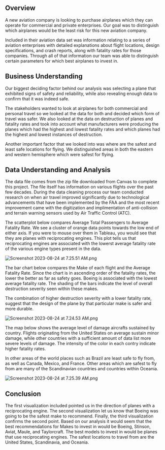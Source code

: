 ## Overview

A new aviation company is looking to purchase airplanes which they can operate for commercial and private enterprises. Our goal was to distinguish which airplanes would be the least risk for this new aviation company. 

Included in their aviation data set was information relating to a series of aviation enterprises with detailed explanations about flight locations, design specifications, and crash reports, along with fatality rates for those companies. Through all of that information our team was able to distinguish certain parameters for which best airplanes to invest in.

## Business Understanding

Our biggest deciding factor behind our analysis was selecting a plane that exhibited signs of safety and reliability, while also revealing enough data to confirm that it was indeed safe.

The stakeholders wanted to look at airplanes for both commercial and personal travel so we looked at the data for both and decided which form of travel was safer. We also looked at the data on destruction of planes and fatality rates and took into account what manufacturers were producing the planes which had the highest and lowest fatality rates and which planes had the highest and lowest instances of destruction.

Another important factor that we looked into was where are the safest and least safe locations for flying. We distinguished areas in both the eastern and western hemisphere which were safest for flying.

## Data Understanding and Analysis

The data file comes from the zip file downloaded from Canvas to complete this project. The file itself has information on various flights over the past few decades. During the data cleaning process our team conducted research on when air travel improved significantly due to technological advancements that have been implemented by the FAA and the most recent improvement came with the digitization and implimentation of anti-collision and terrain warning sensors used by Air Traffic Control (ATC).

The scatterplot below compares Average Total Passengers to Average Fatality Rate. We see a cluster of orange data points towards the low end of either axis. If you were to mouse over them in Tableau, you would see that they are planes with reciprocating engines. This plot tells us that reciprocating engines are associated with the lowerst average fatality rate of the various engine types present in the data.

![Screenshot 2023-08-24 at 7.25.51 AM.png](attachment:47725a5b-72e0-4fca-b773-90d526854517.png)

The bar chart below compares the Make of each flight and the Average Fatality Rate. Since the chart is in ascending order of the fatality rates, the lower the better as far as safety goes. Boeing is associated with the lowest average fatality rate. The shading of the bars indicate the level of overall destruction severity seen within these makes.

The combination of higher destruction severity with a lower fatality rate, suggest that the design of the plane by that particular make is safer and more durable.

![Screenshot 2023-08-24 at 7.24.53 AM.png](attachment:e5ed75a9-2ea0-444b-935b-831441ca8f56.png)

The map below shows the average level of damage aircrafts sustained by country. Flights originating from the United States on average sustain minor damage, while other countries with a sufficient amount of data list more severe levels of damage. The intensity of the color in each contry indicate higher fatality rates.

In other areas of the world places such as Brazil are least safe to fly from, as well as Canada, Mexico, and France. Other areas which are safest to fly from are many of the Scandinavian countries and countries within Oceania.

![Screenshot 2023-08-24 at 7.25.39 AM.png](attachment:5d100a66-252f-4e8e-9cd1-7f88f67324aa.png)

## Conclusion

The first visualization included pointed us in the direction of planes with a reciprocating engine. The second visualization let us know that Boeing was going to be the safest make to recommend. Finally, the third visualization confirms the second point. Based on our analysis it would seem that the best recommendations for Makes to invest in would be Boeing, Stinson, Aviat, Maule, and Taylorcraft. The best models to invest in would be planes that use reciprocating engines. The safest locations to travel from are the United States, Scandinavia, and Oceania.
 


```python

```
